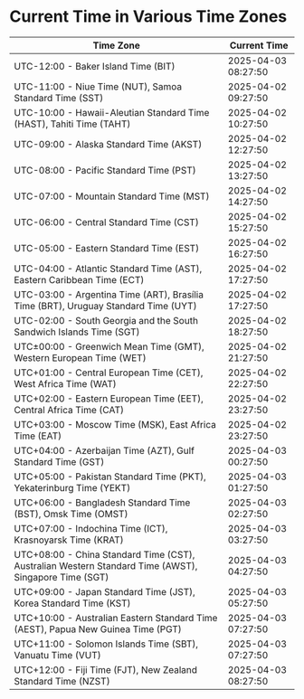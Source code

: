 # Current Time in Various Time Zones

| Time Zone | Current Time |
|-----------|--------------|
| UTC-12:00 - Baker Island Time (BIT) | 2025-04-03 08:27:50 |
| UTC-11:00 - Niue Time (NUT), Samoa Standard Time (SST) | 2025-04-02 09:27:50 |
| UTC-10:00 - Hawaii-Aleutian Standard Time (HAST), Tahiti Time (TAHT) | 2025-04-02 10:27:50 |
| UTC-09:00 - Alaska Standard Time (AKST) | 2025-04-02 12:27:50 |
| UTC-08:00 - Pacific Standard Time (PST) | 2025-04-02 13:27:50 |
| UTC-07:00 - Mountain Standard Time (MST) | 2025-04-02 14:27:50 |
| UTC-06:00 - Central Standard Time (CST) | 2025-04-02 15:27:50 |
| UTC-05:00 - Eastern Standard Time (EST) | 2025-04-02 16:27:50 |
| UTC-04:00 - Atlantic Standard Time (AST), Eastern Caribbean Time (ECT) | 2025-04-02 17:27:50 |
| UTC-03:00 - Argentina Time (ART), Brasília Time (BRT), Uruguay Standard Time (UYT) | 2025-04-02 17:27:50 |
| UTC-02:00 - South Georgia and the South Sandwich Islands Time (SGT) | 2025-04-02 18:27:50 |
| UTC±00:00 - Greenwich Mean Time (GMT), Western European Time (WET) | 2025-04-02 21:27:50 |
| UTC+01:00 - Central European Time (CET), West Africa Time (WAT) | 2025-04-02 22:27:50 |
| UTC+02:00 - Eastern European Time (EET), Central Africa Time (CAT) | 2025-04-02 23:27:50 |
| UTC+03:00 - Moscow Time (MSK), East Africa Time (EAT) | 2025-04-02 23:27:50 |
| UTC+04:00 - Azerbaijan Time (AZT), Gulf Standard Time (GST) | 2025-04-03 00:27:50 |
| UTC+05:00 - Pakistan Standard Time (PKT), Yekaterinburg Time (YEKT) | 2025-04-03 01:27:50 |
| UTC+06:00 - Bangladesh Standard Time (BST), Omsk Time (OMST) | 2025-04-03 02:27:50 |
| UTC+07:00 - Indochina Time (ICT), Krasnoyarsk Time (KRAT) | 2025-04-03 03:27:50 |
| UTC+08:00 - China Standard Time (CST), Australian Western Standard Time (AWST), Singapore Time (SGT) | 2025-04-03 04:27:50 |
| UTC+09:00 - Japan Standard Time (JST), Korea Standard Time (KST) | 2025-04-03 05:27:50 |
| UTC+10:00 - Australian Eastern Standard Time (AEST), Papua New Guinea Time (PGT) | 2025-04-03 07:27:50 |
| UTC+11:00 - Solomon Islands Time (SBT), Vanuatu Time (VUT) | 2025-04-03 07:27:50 |
| UTC+12:00 - Fiji Time (FJT), New Zealand Standard Time (NZST) | 2025-04-03 08:27:50 |
